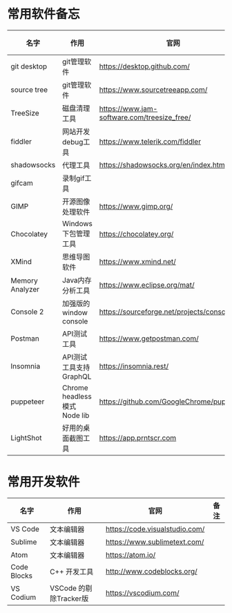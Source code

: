 # 常用软件备忘

| 名字            | 作用                         | 官网                                        | 备注 |
|-----------------|------------------------------|---------------------------------------------|------|
| git desktop     | git管理软件                  | https://desktop.github.com/                 |      |
| source tree     | git管理软件                  | https://www.sourcetreeapp.com/              |      |
| TreeSize        | 磁盘清理工具                 | https://www.jam-software.com/treesize_free/ |      |
| fiddler         | 网站开发debug工具            | https://www.telerik.com/fiddler             |      |
| shadowsocks     | 代理工具                     | https://shadowsocks.org/en/index.html       |      |
| gifcam          | 录制gif工具                  |                                             |      |
| GIMP            | 开源图像处理软件             | https://www.gimp.org/                       |      |
| Chocolatey      | Windows下包管理工具          | https://chocolatey.org/                     |      |
| XMind           | 思维导图软件                 | https://www.xmind.net/                      |      |
| Memory Analyzer | Java内存分析工具             | https://www.eclipse.org/mat/                |      |
| Console 2       | 加强版的window console       | https://sourceforge.net/projects/console/   |      |
| Postman         | API测试工具                  | https://www.getpostman.com/                 |      |
| Insomnia        | API测试工具支持GraphQL       | https://insomnia.rest/                      |      |
| puppeteer       | Chrome headless 模式Node lib | https://github.com/GoogleChrome/puppeteer   |      |
| LightShot       | 好用的桌面截图工具            | https://app.prntscr.com                      |      |

# 常用开发软件

| 名字        | 作用         | 官网                           | 备注 |
|-------------|--------------|--------------------------------|------|
| VS Code     | 文本编辑器   | https://code.visualstudio.com/ |      |
| Sublime     | 文本编辑器   | https://www.sublimetext.com/   |      |
| Atom        | 文本编辑器   | https://atom.io/               |      |
| Code Blocks | C++ 开发工具 | http://www.codeblocks.org/     |      |
| VS Codium   | VSCode 的剔除Tracker版|https://vscodium.com/     |      |
